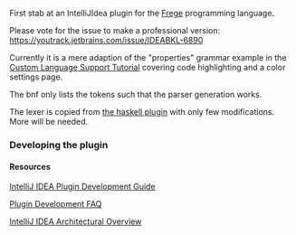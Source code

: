 First stab at an IntelliJIdea plugin for the [Frege](http://www.frege-lang.org) programming language.

Please vote for the issue to make a professional version: https://youtrack.jetbrains.com/issue/IDEABKL-6890

Currently it is a mere adaption of the "properties" grammar example in
the [Custom Language Support Tutorial](http://confluence.jetbrains.com/display/IntelliJIDEA/Custom+Language+Support)
covering code highlighting and a color settings page.

The bnf only lists the tokens such that the parser generation works.

The lexer is copied from [the haskell plugin](http://github.com/Atsky/haskell-idea-plugin)
with only few modifications. More will be needed.

### Developing the plugin

#### Resources

[IntelliJ IDEA Plugin Development Guide](http://confluence.jetbrains.com/display/IDEADEV/PluginDevelopment)

[Plugin Development FAQ](http://confluence.jetbrains.com/display/IDEADEV/Plugin+Development+FAQ)

[IntelliJ IDEA Architectural Overview](http://confluence.jetbrains.com/display/IDEADEV/IntelliJ+IDEA+Architectural+Overview)


